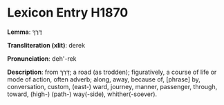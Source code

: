 # Lexicon Entry H1870

**Lemma**: דֶּרֶךְ

**Transliteration (xlit)**: derek

**Pronunciation**: deh'-rek

**Description**:
from דָּרַךְ; a road (as trodden); figuratively, a course of life or mode of action, often adverb; along, away, because of, [phrase] by, conversation, custom, (east-) ward, journey, manner, passenger, through, toward, (high-) (path-) way(-side), whither(-soever).

